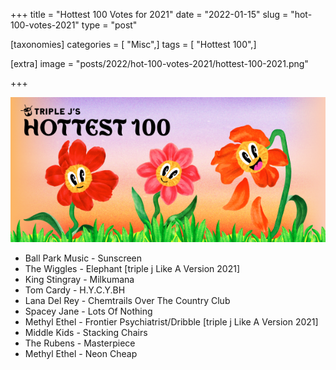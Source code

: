 +++
title = "Hottest 100 Votes for 2021"
date = "2022-01-15"
slug = "hot-100-votes-2021"
type = "post"

[taxonomies]
categories = [ "Misc",]
tags = [ "Hottest 100",]

[extra]
image = "posts/2022/hot-100-votes-2021/hottest-100-2021.png"

+++

![hot100](hottest-100-2021.png)

* Ball Park Music - Sunscreen 
* The Wiggles - Elephant [triple j Like A Version 2021] 
* King Stingray - Milkumana 
* Tom Cardy - H.Y.C.Y.BH 
* Lana Del Rey - Chemtrails Over The Country Club 
* Spacey Jane - Lots Of Nothing 
* Methyl Ethel - Frontier Psychiatrist/Dribble [triple j Like A Version 2021] 
* Middle Kids - Stacking Chairs 
* The Rubens - Masterpiece 
* Methyl Ethel - Neon Cheap